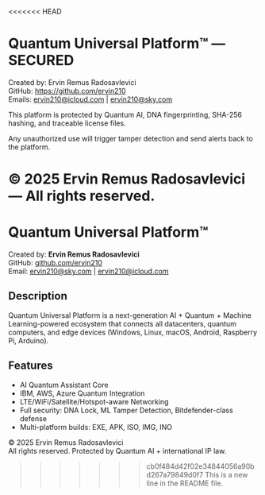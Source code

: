 
<<<<<<< HEAD
# Quantum Universal Platform™ — SECURED

Created by: Ervin Remus Radosavlevici  
GitHub: https://github.com/ervin210  
Emails: ervin210@icloud.com | ervin210@sky.com

This platform is protected by Quantum AI, DNA fingerprinting, SHA-256 hashing, and traceable license files.

Any unauthorized use will trigger tamper detection and send alerts back to the platform.

© 2025 Ervin Remus Radosavlevici — All rights reserved.
=======
# Quantum Universal Platform™

Created by: **Ervin Remus Radosavlevici**  
GitHub: [github.com/ervin210](https://github.com/ervin210)  
Email: ervin210@sky.com | ervin210@icloud.com

## Description
Quantum Universal Platform is a next-generation AI + Quantum + Machine Learning-powered ecosystem that connects all datacenters, quantum computers, and edge devices (Windows, Linux, macOS, Android, Raspberry Pi, Arduino).

## Features
- AI Quantum Assistant Core
- IBM, AWS, Azure Quantum Integration
- LTE/WiFi/Satellite/Hotspot-aware Networking
- Full security: DNA Lock, ML Tamper Detection, Bitdefender-class defense
- Multi-platform builds: EXE, APK, ISO, IMG, INO

© 2025 Ervin Remus Radosavlevici  
All rights reserved. Protected by Quantum AI + international IP law.
>>>>>>> cb0f484d42f02e34844056a90bd267a79849d0f7
T h i s   i s   a   n e w   l i n e   i n   t h e   R E A D M E   f i l e .  
 